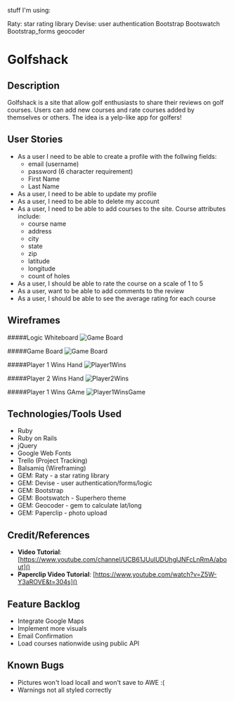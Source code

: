 stuff I'm using:

Raty: star rating library
Devise: user authentication
Bootstrap
Bootswatch
Bootstrap_forms
geocoder	
# Golfshack

## **Description**

Golfshack is a site that allow golf enthusiasts to share their reviews on golf courses. Users can add new courses and rate courses added by themselves or others. The idea is a yelp-like app for golfers!


## **User Stories**

* As a user I need to be able to create a profile with the follwing fields:
	* email (username)
	* password (6 character requirement)
	* First Name
	* Last Name 
* As a user, I need to be able to update my profile
* As a user, I need to be able to delete my account
* As a user, I need to be able to add courses to the site. Course attributes include:
	* course name
	* address
	* city
	* state
	* zip
	* latitude
	* longitude
	* count of holes 		
* As a user, I should be able to rate the course on a scale of 1 to 5
* As a user, want to be able to add comments to the review
* As a user, I should be able to see the average rating for each course



## **Wireframes**

#####Logic Whiteboard
![Game Board](https://raw.githubusercontent.com/kmora3/war/master/img/whiteboard_logic.JPG)

#####Game Board
![Game Board](https://raw.githubusercontent.com/kmora3/war/master/img/Game_Board.png)

#####Player 1 Wins Hand
![Player1Wins](https://raw.githubusercontent.com/kmora3/war/master/img/Player_1_Wins.png)

#####Player 2 Wins Hand
![Player2Wins](https://raw.githubusercontent.com/kmora3/war/master/img/Player_2_Wins.png)

#####Player 1 Wins GAme
![Player1WinsGame](https://raw.githubusercontent.com/kmora3/war/master/img/Player1_Wins_Game.png)

## **Technologies/Tools Used**
* Ruby
* Ruby on Rails
* jQuery
* Google Web Fonts
* Trello (Project Tracking)
* Balsamiq (Wireframing)
* GEM: Raty - a star rating library
* GEM: Devise - user authentication/forms/logic
* GEM: Bootstrap
* GEM: Bootswatch - Superhero theme
* GEM: Geocoder - gem to calculate lat/long
* GEM: Paperclip - photo upload

## **Credit/References**
* **Video Tutorial**: [https://www.youtube.com/channel/UCB61JUulUDUhglJNFcLnRmA/about]()
* **Paperclip Video Tutorial**: [https://www.youtube.com/watch?v=Z5W-Y3aROVE&t=304s]()


## **Feature Backlog**
* Integrate Google Maps
* Implement more visuals
* Email Confirmation
* Load courses nationwide using public API

## **Known Bugs**
* Pictures won't load locall and won't save to AWE :(
* Warnings not all styled correctly